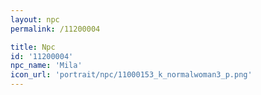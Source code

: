 ```yaml
---
layout: npc
permalink: /11200004

title: Npc
id: '11200004'
npc_name: 'Mila'
icon_url: 'portrait/npc/11000153_k_normalwoman3_p.png'
---
```

